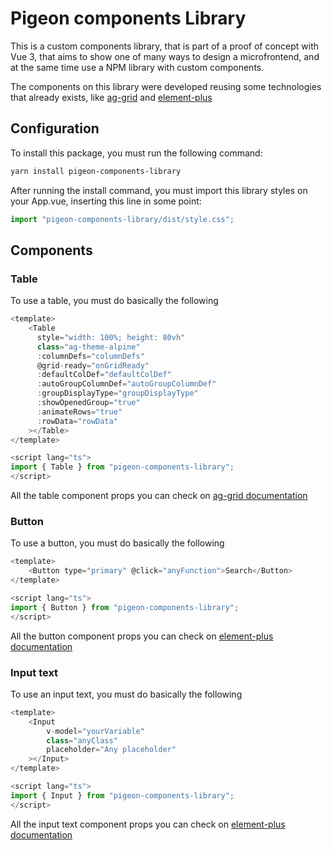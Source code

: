 # Pigeon components Library

This is a custom components library, that is part of a proof of concept with Vue 3, that aims to show one of many ways to design a microfrontend, and at the same time use a NPM library with custom components.

The components on this library were developed reusing some technologies that already exists, like [ag-grid](https://www.ag-grid.com/) and [element-plus](https://element-plus.org/en-US/)

## Configuration

To install this package, you must run the following command:

```sh
yarn install pigeon-components-library
```

After running the install command, you must import this library styles on your App.vue, inserting this line in some point:

```js
import "pigeon-components-library/dist/style.css";
```

## Components

### Table

To use a table, you must do basically the following

```js
<template>
    <Table
      style="width: 100%; height: 80vh"
      class="ag-theme-alpine"
      :columnDefs="columnDefs"
      @grid-ready="onGridReady"
      :defaultColDef="defaultColDef"
      :autoGroupColumnDef="autoGroupColumnDef"
      :groupDisplayType="groupDisplayType"
      :showOpenedGroup="true"
      :animateRows="true"
      :rowData="rowData"
    ></Table>
</template>

<script lang="ts">
import { Table } from "pigeon-components-library";
</script>
```

All the table component props you can check on [ag-grid documentation](https://www.ag-grid.com/vue-data-grid/getting-started/)

### Button

To use a button, you must do basically the following

```js
<template>
    <Button type="primary" @click="anyFunction">Search</Button>
</template>

<script lang="ts">
import { Button } from "pigeon-components-library";
</script>
```

All the button component props you can check on [element-plus documentation](https://element-plus.org/en-US/component/button.html)

### Input text

To use an input text, you must do basically the following

```js
<template>
    <Input
        v-model="yourVariable"
        class="anyClass"
        placeholder="Any placeholder"
    ></Input>
</template>

<script lang="ts">
import { Input } from "pigeon-components-library";
</script>
```

All the input text component props you can check on [element-plus documentation](https://element-plus.org/en-US/component/input.html)
